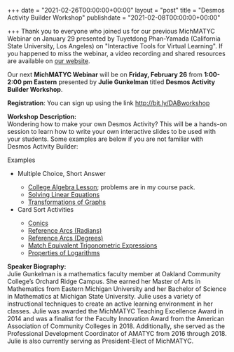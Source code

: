 +++
date = "2021-02-26T00:00:00+00:00"
layout = "post"
title = "Desmos Activity Builder Workshop"
publishdate = "2021-02-08T00:00:00+00:00"

+++
Thank you to everyone who joined us for our previous MichMATYC Webinar on January 29 presented by Tuyetdong Phan-Yamada (California State University, Los Angeles) on "Interactive Tools for Virtual Learning". If you happened to miss the webinar, a video recording and shared resources are available on <a href="http://michmatyc.org/webinars/">our website</a>.

Our next **MichMATYC Webinar** will be on **Friday, February 26** from **1:00-2:00 pm Eastern** presented by **Julie Gunkelman** titled **Desmos Activity Builder Workshop**. 

**Registration**: You can sign up using the link <a href="http://bit.ly/DABworkshop">http://bit.ly/DABworkshop</a><br/>

**Workshop Description:** <br>
Wondering how to make your own Desmos Activity? This will be a hands-on session to learn how to write your own interactive slides to be used with your students. Some examples are below if you are not familiar with Desmos Activity Builder:<br/>

Examples
<ul>
<li>Multiple Choice, Short Answer</li>
<ul><li><a href="https://teacher.desmos.com/activitybuilder/custom/5fc5b424166c9f4a2b8a518c">College Algebra Lesson</a>; problems are in my course pack.</li>
<li><a href="https://teacher.desmos.com/activitybuilder/custom/5fc11ca0e5cc3a0d1785f865">Solving Linear Equations</a></li>
<li><a href="https://teacher.desmos.com/activitybuilder/custom/60083c2c94be16326df0ab51">Transformations of Graphs</a></li></ul>

<li>Card Sort Activities</li>
<ul><li><a href="https://teacher.desmos.com/activitybuilder/custom/5fbda706fd0cb742f5044110?collections=5fc104881990200d0bb67c2e">Conics</a></li>
<li><a href="https://teacher.desmos.com/activitybuilder/custom/5f183648dd3af16686daac71?collections=5f18427e6e91c30134874fe0">Reference Arcs (Radians)</a></li>
<li><a href="https://teacher.desmos.com/activitybuilder/custom/5f183d3add3af16686daad67?collections=5f18427e6e91c30134874fe0">Reference Arcs (Degrees)</a></li>
<li><a href="https://teacher.desmos.com/activitybuilder/custom/5f1846a339b5746aa3f581a7?collections=5f18427e6e91c30134874fe0">Match Equivalent Trigonometric Expressions</a></li>
<li><a href="https://teacher.desmos.com/activitybuilder/custom/5fc10a51d995f60b9968d144?collections=5fc104881990200d0bb67c2e">Properties of Logarithms</a></li></ul></ul>

**Speaker Biography:** <br>
Julie Gunkelman is a mathematics faculty member at Oakland Community College’s Orchard Ridge Campus. She earned her Master of Arts in Mathematics from Eastern Michigan University and her Bachelor of Science in Mathematics at Michigan State University. Julie uses a variety of instructional techniques to create an active learning environment in her classes. Julie was awarded the MichMATYC Teaching Excellence Award in 2014 and was a finalist for the Faculty Innovation Award from the American Association of Community Colleges in 2018. Additionally, she served as the Professional Development Coordinator of AMATYC from 2016 through 2018. Julie is also currently serving as President-Elect of MichMATYC.
